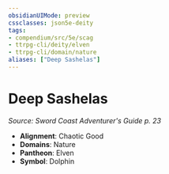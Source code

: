 ```yaml
---
obsidianUIMode: preview
cssclasses: json5e-deity
tags:
- compendium/src/5e/scag
- ttrpg-cli/deity/elven
- ttrpg-cli/domain/nature
aliases: ["Deep Sashelas"]
---
```

# Deep Sashelas
*Source: Sword Coast Adventurer's Guide p. 23* 

- **Alignment**: Chaotic Good
- **Domains**: Nature
- **Pantheon**: Elven
- **Symbol**: Dolphin